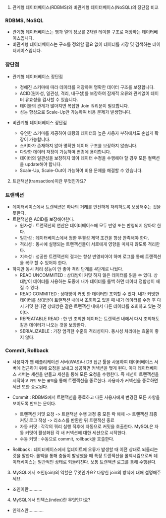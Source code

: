 1. 관계형 데이터베이스(RDBMS)와 비관계형 데이터베이스(NoSQL)의 장단점 비교

### RDBMS, NoSQL
- 관게형 데이터베이스는 행과 열의 정보를 2차원 테이블 구조로 저장하는 데이터베이스입니다.
- 비관계형 데이터베이스는 구조를 정의할 필요 없이 데이터를 저장 및 검색하는 데이터베이스입니다.

### 장단점
- 관계형 데이터베이스 장단점
  - 정해진 스키마에 따라 데이터를 저장하여 명확한 데이터 구조를 보장합니다.
  - ACID(원자성, 일관성, 격리, 내구성)를 보장하여 잠재적 오류와 관계없이 데이터 유효성을 검사할 수 있습니다. 
  - 테이블의 관계가 많아지면 복잡한 Join 쿼리문이 필요합니다.
  - 성능 향상으로 Scale-Up만 가능하여 비용 문제가 발생합니다.

- 비관계형 데이터베이스 장단점
  - 유연한 스키마를 제공하여 대량의 데이터와 높은 사용자 부하에서도 손쉽게 확장이 가능합니다. 
  - 스키마가 존재하지 않아 명확한 데이터 구조를 보장하지 않습니다.
  - 다양한 데이터 저장이 가능하며 변경에 용이합니다.
  - 데이터의 일관성을 보장하지 않아 데이터 수정을 수행해야 할 경우 모든 컬렉션을 update해야 합니다.
  - Scale-Up, Scale-Out이 가능하여 비용 문제를 해결할 수 있습니다. 
  
2. 트랜잭션(transaction)이란 무엇인가요?

### 트랜잭션
- 데이터베이스에서 트랜잭션은 하나의 거래를 안전하게 처리하도록 보장해주는 것을 뜻한다.
- 트랜잭션은 ACID를 보장해야한다. 
   - 원자성 : 트랜잭션의 연산은 데이터베이스에 모두 반영 또는 반영되지 않아야 한다.
   - 일관성 : 데이터베이스에서 정한 무결성 제약 조건을 항상 만족해야 한다.
   - 격리성 : 동시에 실행되는 트랜잭션들이 서로에게 영향을 미치지 않도록 격리한다.
   - 지속성 : 성공한 트랜잭션의 결과는 항상 반영되어야 하며 로그를 통해 트랜잭션을 복구 할 수 있어야 한다. 
- 하지만 동시 처리 성능이 안 좋아 격리 단계를 4단계로 나눴다. 
   - READ UNCOMMITED : 상대방이 커밋 하지 않은 데이터를 읽을 수 있다. 상대방이 데이터를 사용하는 도중에 내가 데이터를 롤백
하면 데이터 정합성이 깨질 수 있다.  
    - READ COMMITED : 상대방이 커밋 한 데이터만 조회할 수 있다. 내가 커밋한 데이터를 상대방이 트랜잭션 내에서 조회하고 있을 때
내가 데이터를 수정 후 다시 커밋 한다면 상대방은 같은 트랜잭션 내에서 다른 데이터를 조회하고 있는 것이다.  
    - REPEATABLE READ : 한 번 조회한 데이터는 트랜잭션 내에서 다시 조회해도 같은 데이터가 나오는 것을 보장한다.
    - SERIALIZABLE : 가장 엄격한 수준의 격리성이다. 동시성 처리에는 효울이 좋지 않다.

### Commit, Rollback
- 사용자가 웹 애플리케이션 서버(WAS)나 DB 접근 툴을 사용하여 데이터베이스 서버에 접근하기 위해 요청을 보내고 성공하면
커넥션을 맺게 된다. 이때 데이터베이스 서버는 세션을 만들고 세션을 통해 모든 요청을 수행한다. 즉 세션이 트랜잭션을 시작하고
`커밋` 또는 `롤백`을 통해 트랜잭션을 종료한다. 사용자가 커넥션을 종료하면 세션 또한 종료된다.

- Commit : RDBMS에서 트랜잭션을 종료하고 다른 사용자에게 변경된 모든 사항을 보이도록 만드는 문이다.
  - 트랜잭션 커밋 요청 -> 트랜잭션 수행 과정 중 모든 락 해체 -> 트랜잭션 최종 커밋 로그 작성 -> 리소스를 반환한 뒤 트랜잭션 종료 
  - 자동 커밋 : 각각의 쿼리 실행 직후에 자동으로 커밋을 호출한다. MySQL은 자동 커밋이 활성화된 각 새 커넥션에 대한 세션으로 시작한다.
  - 수동 커밋 : 수동으로 commit, rollback을 호출한다.

- Rollback : 데이터베이스에서 업데이트에 오류가 발생할 때 이전 상태로 되돌리는 것을 말한다. 롤백을 통해 충돌이 발생했을 때
특정 트랜잭션을 롤백시킴으로써 데이터베이스는 일관적인 상태로 되돌려진다. 보통 트랜잭션 로그를 통해 수행된다.

3. MySQL에서 조인(join)의 역할은 무엇인가요? 다양한 join의 방식에 대해 설명해주세요.

- 조인이란...........

4. MySQL에서 인덱스(index)란 무엇인가요?

- 인덱스란............
